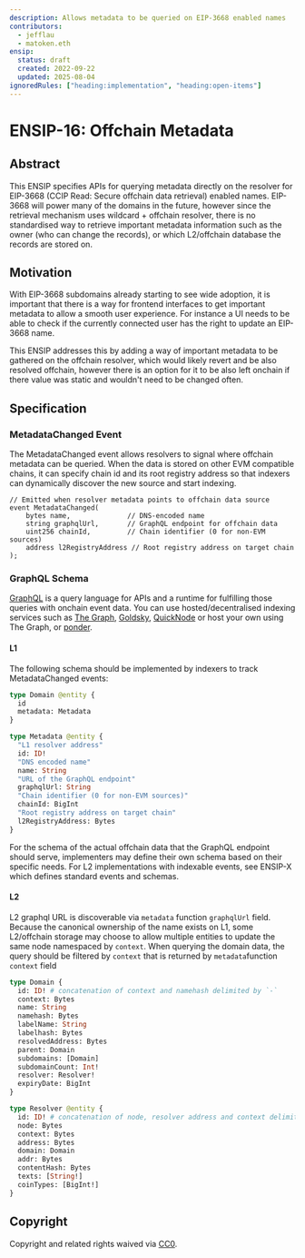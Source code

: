 ```yaml
---
description: Allows metadata to be queried on EIP-3668 enabled names
contributors:
  - jefflau
  - matoken.eth
ensip:
  status: draft
  created: 2022-09-22
  updated: 2025-08-04
ignoredRules: ["heading:implementation", "heading:open-items"]
---
```


# ENSIP-16: Offchain Metadata

## Abstract

This ENSIP specifies APIs for querying metadata directly on the resolver for EIP-3668 (CCIP Read: Secure offchain data retrieval) enabled names. EIP-3668 will power many of the domains in the future, however since the retrieval mechanism uses wildcard + offchain resolver, there is no standardised way to retrieve important metadata information such as the owner (who can change the records), or which L2/offchain database the records are stored on.

## Motivation

With EIP-3668 subdomains already starting to see wide adoption, it is important that there is a way for frontend interfaces to get important metadata to allow a smooth user experience. For instance a UI needs to be able to check if the currently connected user has the right to update an EIP-3668 name.

This ENSIP addresses this by adding a way of important metadata to be gathered on the offchain resolver, which would likely revert and be also resolved offchain, however there is an option for it to be also left onchain if there value was static and wouldn't need to be changed often.

## Specification

### MetadataChanged Event

The MetadataChanged event allows resolvers to signal where offchain metadata can be queried. When the data is stored on other EVM compatible chains, it can specify chain id and its root registry address so that indexers can dynamically discover the new source and start indexing.

```solidity
// Emitted when resolver metadata points to offchain data source
event MetadataChanged(
    bytes name,              // DNS-encoded name
    string graphqlUrl,       // GraphQL endpoint for offchain data
    uint256 chainId,         // Chain identifier (0 for non-EVM sources)
    address l2RegistryAddress // Root registry address on target chain
);
```

### GraphQL Schema

[GraphQL](https://graphql.org) is a query language for APIs and a runtime for fulfilling those queries with onchain event data. You can use hosted/decentralised indexing services such as [The Graph](https://thegraph.com), [Goldsky](https://docs.goldsky.com/introduction), [QuickNode](https://marketplace.quicknode.com/add-on/subgraph-hosting) or host your own using The Graph, or [ponder](https://ponder.sh).

#### L1

The following schema should be implemented by indexers to track MetadataChanged events:

```graphql
type Domain @entity {
  id
  metadata: Metadata
}

type Metadata @entity {
  "L1 resolver address"
  id: ID!
  "DNS encoded name"
  name: String
  "URL of the GraphQL endpoint"
  graphqlUrl: String
  "Chain identifier (0 for non-EVM sources)"
  chainId: BigInt
  "Root registry address on target chain"
  l2RegistryAddress: Bytes
}
```

For the schema of the actual offchain data that the GraphQL endpoint should serve, implementers may define their own schema based on their specific needs. For L2 implementations with indexable events, see ENSIP-X which defines standard events and schemas.


#### L2

L2 graphql URL is discoverable via `metadata` function `graphqlUrl` field.
Because the canonical ownership of the name exists on L1, some L2/offchain storage may choose to allow multiple entities to update the same node namespaced by `context`. When querying the domain data, the query should be filtered by `context` that is returned by `metadata`function `context` field

```graphql
type Domain {
  id: ID! # concatenation of context and namehash delimited by `-`
  context: Bytes
  name: String
  namehash: Bytes
  labelName: String
  labelhash: Bytes
  resolvedAddress: Bytes
  parent: Domain
  subdomains: [Domain]
  subdomainCount: Int!
  resolver: Resolver!
  expiryDate: BigInt
}

type Resolver @entity {
  id: ID! # concatenation of node, resolver address and context delimited by `-`
  node: Bytes
  context: Bytes
  address: Bytes
  domain: Domain
  addr: Bytes
  contentHash: Bytes
  texts: [String!]
  coinTypes: [BigInt!]
}
```

## Copyright

Copyright and related rights waived via [CC0](https://creativecommons.org/publicdomain/zero/1.0/).

